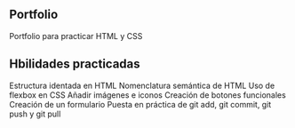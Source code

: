 ## Portfolio
Portfolio para practicar HTML y CSS
## Hbilidades practicadas
Estructura identada en HTML
Nomenclatura semántica de HTML
Uso de flexbox en CSS
Añadir imágenes e iconos
Creación de botones funcionales
Creación de un formulario
Puesta en práctica de git add, git commit, git push y git pull
